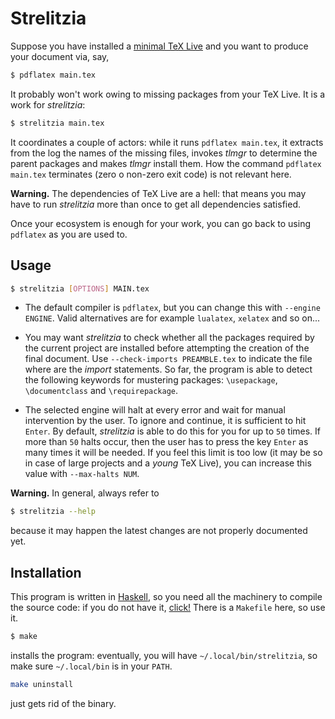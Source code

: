 
# Strelitzia

Suppose you have installed a [minimal TeX Live](https://github.com/indrjo/minimal-texlive-installer.git) and you want to produce your document via, say,

``` sh
$ pdflatex main.tex
```

It probably won't work owing to missing packages from your TeX Live. It is a work for *strelitzia*:

``` sh
$ strelitzia main.tex
```

It coordinates a couple of actors: while it runs `pdflatex main.tex`, it extracts from the log the names of the missing files, invokes *tlmgr* to determine the parent packages and makes *tlmgr* install them. How the command `pdflatex main.tex` terminates (zero o non-zero exit code) is not relevant here.

**Warning.** The dependencies of TeX Live are a hell: that means you may have to run *strelitzia* more than once to get all dependencies satisfied.

Once your ecosystem is enough for your work, you can go back to using `pdflatex` as you are used to.


## Usage

```sh
$ strelitzia [OPTIONS] MAIN.tex
```

* The default compiler is `pdflatex`, but you can change this with `--engine ENGINE`. Valid alternatives are for example `lualatex`, `xelatex` and so on...

* You may want *strelitzia* to check whether all the packages required by the current project are installed before attempting the creation of the final document. Use `--check-imports PREAMBLE.tex` to indicate the file where are the *import* statements. So far, the program is able to detect the following keywords for mustering packages: `\usepackage`, `\documentclass` and `\requirepackage`.

* The selected engine will halt at every error and wait for manual intervention by the user. To ignore and continue, it is sufficient to hit `Enter`. By default, *strelitzia* is able to do this for you for up to `50` times. If more than `50` halts occur, then the user has to press the key `Enter` as many times it will be needed. If you feel this limit is too low (it may be so in case of large projects and a *young* TeX Live), you can increase this value with `--max-halts NUM`. 

**Warning.** In general, always refer to

```sh
$ strelitzia --help
```

because it may happen the latest changes are not properly documented yet.


## Installation

This program is written in [Haskell](https://www.haskell.org/), so you need all the machinery to compile the source code: if you do not have it, [click!](https://www.haskell.org/ghcup/) There is a `Makefile` here, so use it. 

```sh
$ make
```

installs the program: eventually, you will have `~/.local/bin/strelitzia`, so make sure `~/.local/bin` is in your `PATH`.

```sh
make uninstall
```

just gets rid of the binary.

